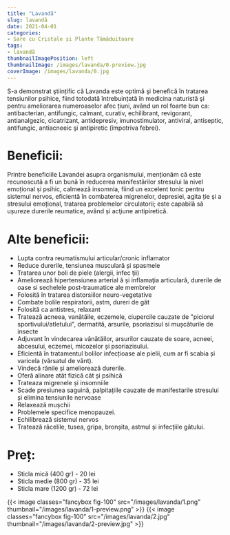```yaml
---
title: "Lavandă"
slug: lavandă
date: 2021-04-01
categories:
- Sare cu Cristale și Plante Tămăduitoare
tags:
- lavandă
thumbnailImagePosition: left
thumbnailImage: /images/lavanda/0-preview.jpg
coverImage: /images/lavanda/0.jpg
---
```

S-a demonstrat ştiințific că Lavanda este optimă şi benefică în tratarea tensiunilor psihice, fiind totodată întrebuințată în medicina naturistă şi pentru ameliorarea numeroaselor afec țiuni, având un rol foarte bun ca: antibacterian, antifungic, calmant, curativ, echilibrant, revigorant, antianalgezic, cicatrizant, antidepresiv, imunostimulator, antiviral, antiseptic, antifungic, antiacneeic şi antipiretic (împotriva febrei).
<!--more-->
# Beneficii:
Printre beneficiile Lavandei asupra organismului, menționăm că este recunoscută a fi un bună în reducerea manifestărilor stresului la nivel emoțional și psihic, calmează insomnia, fiind un excelent tonic pentru sistemul nervos, eficientă în combaterea migrenelor, depresiei, agita ție și a stresului emoțional, tratarea problemelor circulatorii; este capabilă să ușureze durerile reumatice, având și acţiune antipiretică.

# Alte beneficii:
- Lupta contra reumatismului articular/cronic inflamator
- Reduce durerile, tensiunea musculară și spasmele
- Tratarea unor boli de piele (alergii, infec ţii)
- Ameliorează hipertensiunea arterial ă și inflamaţia articulară, durerile de oase si sechelele post-traumatice ale membrelor
- Folosită în tratarea distorsiilor neuro-vegetative
- Combate bolile respiratorii, astm, dureri de gât
- Folosită ca antistres, relaxant
- Tratează acneea, vanătăile, eczemele, ciupercile cauzate de "piciorul sportivului/atletului", dermatită, arsurile, psoriazisul si mușcăturile de insecte
- Adjuvant în vindecarea vânătăilor, arsurilor cauzate de soare, acneei, abcesului, eczemei, micozelor și psoriazisului.
- Eficientă în tratamentul bolilor infecțioase ale pielii, cum ar fi scabia și varicela (vărsatul de vânt).
- Vindecă rănile și ameliorează durerile.
- Oferă alinare atât fizică cât și psihică
- Trateaza migrenele și insomniile
- Scade presiunea saguină, palpitațiile cauzate de manifestarile stresului și elimina tensiunile nervoase
- Relaxează mușchii
- Problemele specifice menopauzei.
- Echilibrează sistemul nervos
- Tratează răcelile, tusea, gripa, bronșita, astmul și infecțiile gâtului.

# Preț:
- Sticla mică (400 gr) - 20 lei
- Sticla medie (800 gr) - 35 lei
- Sticla mare (1200 gr) - 72 lei

{{< image classes="fancybox fig-100" src="/images/lavanda/1.png" thumbnail="/images/lavanda/1-preview.png" >}}
{{< image classes="fancybox fig-100" src="/images/lavanda/2.jpg" thumbnail="/images/lavanda/2-preview.jpg" >}}
